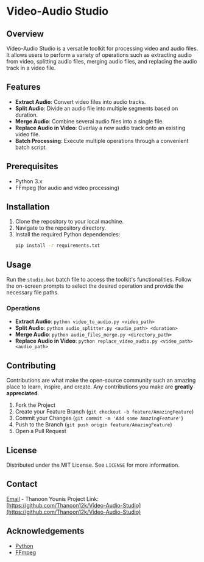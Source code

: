 
# Video-Audio Studio

## Overview
Video-Audio Studio is a versatile toolkit for processing video and audio files. It allows users to perform a variety of operations such as extracting audio from video, splitting audio files, merging audio files, and replacing the audio track in a video file.

## Features
- **Extract Audio**: Convert video files into audio tracks.
- **Split Audio**: Divide an audio file into multiple segments based on duration.
- **Merge Audio**: Combine several audio files into a single file.
- **Replace Audio in Video**: Overlay a new audio track onto an existing video file.
- **Batch Processing**: Execute multiple operations through a convenient batch script.

## Prerequisites
- Python 3.x
- FFmpeg (for audio and video processing)

## Installation
1. Clone the repository to your local machine.
2. Navigate to the repository directory.
3. Install the required Python dependencies:
   ```sh
   pip install -r requirements.txt
   ```

## Usage
Run the `studio.bat` batch file to access the toolkit's functionalities. Follow the on-screen prompts to select the desired operation and provide the necessary file paths.

### Operations
- **Extract Audio**: `python video_to_audio.py <video_path>`
- **Split Audio**: `python audio_splitter.py <audio_path> <duration>`
- **Merge Audio**: `python audio_files_merge.py <directory_path>`
- **Replace Audio in Video**: `python replace_video_audio.py <video_path> <audio_path>`

## Contributing
Contributions are what make the open-source community such an amazing place to learn, inspire, and create. Any contributions you make are **greatly appreciated**.

1. Fork the Project
2. Create your Feature Branch (`git checkout -b feature/AmazingFeature`)
3. Commit your Changes (`git commit -m 'Add some AmazingFeature'`)
4. Push to the Branch (`git push origin feature/AmazingFeature`)
5. Open a Pull Request

## License
Distributed under the MIT License. See `LICENSE` for more information.

## Contact
[Email](engthanoon1@gmail.com) - Thanoon Younis 
Project Link: [https://github.com/Thanoon12k/Video-Audio-Studio](https://github.com/Thanoon12k/Video-Audio-Studio)

## Acknowledgements
- [Python](https://www.python.org/)
- [FFmpeg](https://ffmpeg.org/)


